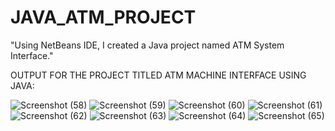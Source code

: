 # JAVA_ATM_PROJECT
"Using NetBeans IDE, I created a Java project named ATM System Interface."

OUTPUT FOR THE PROJECT TITLED ATM MACHINE INTERFACE USING JAVA:

![Screenshot (58)](https://github.com/user-attachments/assets/db5e15ec-d43c-4693-9843-921c121e188d)
![Screenshot (59)](https://github.com/user-attachments/assets/b1916f77-f83c-4230-a6f4-11f44ae93715)
![Screenshot (60)](https://github.com/user-attachments/assets/3db15d0b-504c-4d47-80e8-62d4df842732)
![Screenshot (61)](https://github.com/user-attachments/assets/9e154b31-fee1-42f0-ac1c-58758372f64d)
![Screenshot (62)](https://github.com/user-attachments/assets/ff609ab3-4132-44ed-a3ee-a1659cf24a04)
![Screenshot (63)](https://github.com/user-attachments/assets/79a53ab1-2008-4771-a7d7-7552100ea2d7)
![Screenshot (64)](https://github.com/user-attachments/assets/ed6c33b0-ed6a-41e3-9882-cd0f54a93249)
![Screenshot (65)](https://github.com/user-attachments/assets/bf3ff1cc-4580-442b-89e7-15afdf484f9a)

